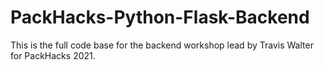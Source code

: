 # PackHacks-Python-Flask-Backend
This is the full code base for the backend workshop lead by Travis Walter for PackHacks 2021.
